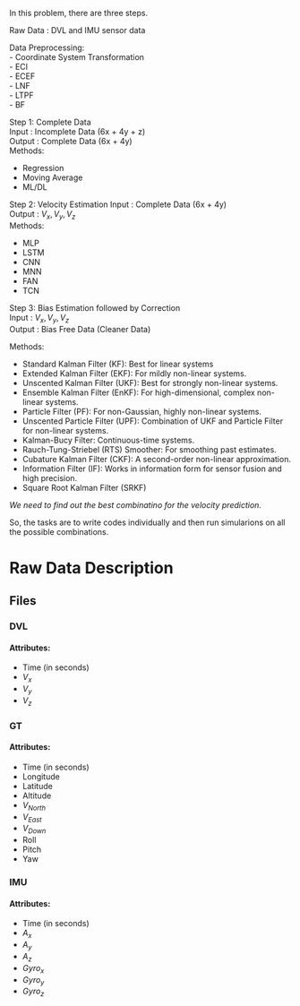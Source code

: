 In this problem, there are three steps.   

Raw Data : DVL and IMU sensor data  

Data Preprocessing:  
    - Coordinate System Transformation   
        - ECI  
        - ECEF  
        - LNF  
        - LTPF  
        - BF  


Step 1: Complete Data  
Input : Incomplete Data (6x + 4y + z)  
Output : Complete Data (6x + 4y)  
Methods:
- Regression  
- Moving Average  
- ML/DL

Step 2: Velocity Estimation
Input : Complete Data (6x + 4y)  
Output : $V_x,V_y,V_z$  
Methods:
- MLP  
- LSTM  
- CNN  
- MNN  
- FAN  
- TCN  

Step 3: Bias Estimation followed by Correction  
Input : $V_x,V_y,V_z$   
Output : Bias Free Data (Cleaner Data)  

Methods:  
- Standard Kalman Filter (KF): Best for linear systems  
- Extended Kalman Filter (EKF): For mildly non-linear systems.  
- Unscented Kalman Filter (UKF): Best for strongly non-linear systems.  
- Ensemble Kalman Filter (EnKF): For high-dimensional, complex non-linear systems.  
- Particle Filter (PF): For non-Gaussian, highly non-linear systems.  
- Unscented Particle Filter (UPF): Combination of UKF and Particle Filter for non-linear systems.  
- Kalman-Bucy Filter: Continuous-time systems.  
- Rauch-Tung-Striebel (RTS) Smoother: For smoothing past estimates.  
- Cubature Kalman Filter (CKF): A second-order non-linear approximation.  
- Information Filter (IF): Works in information form for sensor fusion and high precision.  
- Square Root Kalman Filter (SRKF)  

_We need to find out the best combinatino for the velocity prediction._

So, the tasks are to write codes individually and then run simularions on all the possible combinations. 

# Raw Data Description

## Files
### DVL  
#### Attributes:
   - Time (in seconds)
   - $V_x$
   - $V_y$
   - $V_z$

### GT  
#### Attributes:
   - Time (in seconds)
   - Longitude
   - Latitude
   - Altitude
   - $V_{North}$
   - $V_{East}$
   - $V_{Down}$
   - Roll
   - Pitch
   - Yaw

### IMU
#### Attributes:
   - Time (in seconds)
   - $A_x$
   - $A_y$
   - $A_z$
   - $Gyro_x$
   - $Gyro_y$
   - $Gyro_z$
